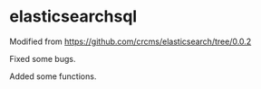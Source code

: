 # elasticsearchsql

Modified from https://github.com/crcms/elasticsearch/tree/0.0.2

Fixed some bugs.

Added some functions.
